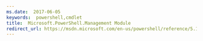 ```yaml
---
ms.date:  2017-06-05
keywords:  powershell,cmdlet
title:  Microsoft.PowerShell.Management Module
redirect_url: https://msdn.microsoft.com/en-us/powershell/reference/5.1/microsoft.powershell.management/microsoft.powershell.management
---
```

